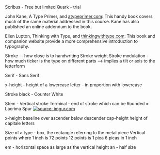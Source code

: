 Scribus - Free but limited
Quark - trial

John Kane, A Type Primer, and [atypeprimer.com](https://atypeprimer.com): This handy book covers much of the same material addressed in this course. Kane has also published an online addendum to the book.

Ellen Lupton, Thinking with Type, and [thinkingwithtype.com](thinkingwithtype.com): This book and companion website provide a more comprehensive introduction to typography.

Stroke -- how close is to handwriting
Stroke weight
Stroke modulation - how much ticker is the type on different parts
 --> implies a tilt or axis to the letterform

Serif - Sans Serif

x-height - height of a lowercase letter - in proportion with lowercase

Stroke black - Counter White

Stem - Vertical stroke
Terminal - end of stroke which can be
  Rounded = Lacrima
            Spur 
<a href="https://imgur.com/tI9KrIw"><img src="https://i.imgur.com/tI9KrIw.png" title="source: imgur.com" /></a>

x-height baseline
 over ascender
 below descender
 cap-height height of capitale letters
 
 Size of a type - box, the rectangle referring to the metal piece
 Vertical points where 
  1 inch is 72 points
  12 points is 1 pica
  6 picas in 1 inch
  
  em - horizontal space as large as the vertical height
  an - half size



